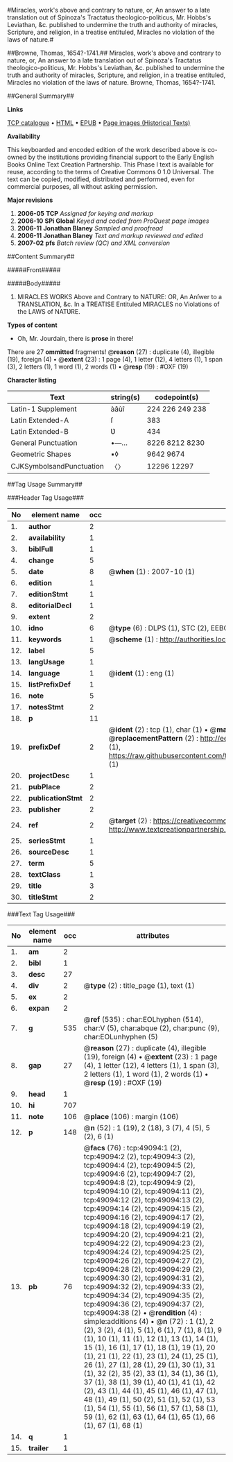 #Miracles, work's above and contrary to nature, or, An answer to a late translation out of Spinoza's Tractatus theologico-politicus, Mr. Hobbs's Leviathan, &c. published to undermine the truth and authority of miracles, Scripture, and religion, in a treatise entituled, Miracles no violation of the laws of nature.#

##Browne, Thomas, 1654?-1741.##
Miracles, work's above and contrary to nature, or, An answer to a late translation out of Spinoza's Tractatus theologico-politicus, Mr. Hobbs's Leviathan, &c. published to undermine the truth and authority of miracles, Scripture, and religion, in a treatise entituled, Miracles no violation of the laws of nature.
Browne, Thomas, 1654?-1741.

##General Summary##

**Links**

[TCP catalogue](http://www.ota.ox.ac.uk/tcp/)  • 
[HTML](http://tei.it.ox.ac.uk/tcp/Texts-HTML/free/A29/A29780.html)  • 
[EPUB](http://tei.it.ox.ac.uk/tcp/Texts-EPUB/free/A29/A29780.epub) • 
[Page images (Historical Texts)](https://data.historicaltexts.jisc.ac.uk/view?pubId=eebo-11781684e&pageId=eebo-11781684e-49094-1)

**Availability**

This keyboarded and encoded edition of the
	       work described above is co-owned by the institutions
	       providing financial support to the Early English Books
	       Online Text Creation Partnership. This Phase I text is
	       available for reuse, according to the terms of Creative
	       Commons 0 1.0 Universal. The text can be copied,
	       modified, distributed and performed, even for
	       commercial purposes, all without asking permission.

**Major revisions**

1. __2006-05__ __TCP__ *Assigned for keying and markup*
1. __2006-10__ __SPi Global__ *Keyed and coded from ProQuest page images*
1. __2006-11__ __Jonathan Blaney__ *Sampled and proofread*
1. __2006-11__ __Jonathan Blaney__ *Text and markup reviewed and edited*
1. __2007-02__ __pfs__ *Batch review (QC) and XML conversion*

##Content Summary##

#####Front#####

#####Body#####

1. MIRACLES WORKS Above and Contrary to NATURE: OR, An Anſwer to a TRANSLATION, &c. In a TREATISE Entituled MIRACLES no Violations of the LAWS of NATƲRE.

**Types of content**

  * Oh, Mr. Jourdain, there is **prose** in there!

There are 27 **ommitted** fragments! 
 @__reason__ (27) : duplicate (4), illegible (19), foreign (4)  •  @__extent__ (23) : 1 page (4), 1 letter (12), 4 letters (1), 1 span (3), 2 letters (1), 1 word (1), 2 words (1)  •  @__resp__ (19) : #OXF (19)

**Character listing**


|Text|string(s)|codepoint(s)|
|---|---|---|
|Latin-1 Supplement|àâùî|224 226 249 238|
|Latin Extended-A|ſ|383|
|Latin Extended-B|Ʋ|434|
|General Punctuation|•—…|8226 8212 8230|
|Geometric Shapes|▪◊|9642 9674|
|CJKSymbolsandPunctuation|〈〉|12296 12297|

##Tag Usage Summary##

###Header Tag Usage###

|No|element name|occ|attributes|
|---|---|---|---|
|1.|__author__|2||
|2.|__availability__|1||
|3.|__biblFull__|1||
|4.|__change__|5||
|5.|__date__|8| @__when__ (1) : 2007-10 (1)|
|6.|__edition__|1||
|7.|__editionStmt__|1||
|8.|__editorialDecl__|1||
|9.|__extent__|2||
|10.|__idno__|6| @__type__ (6) : DLPS (1), STC (2), EEBO-CITATION (1), OCLC (1), VID (1)|
|11.|__keywords__|1| @__scheme__ (1) : http://authorities.loc.gov/ (1)|
|12.|__label__|5||
|13.|__langUsage__|1||
|14.|__language__|1| @__ident__ (1) : eng (1)|
|15.|__listPrefixDef__|1||
|16.|__note__|5||
|17.|__notesStmt__|2||
|18.|__p__|11||
|19.|__prefixDef__|2| @__ident__ (2) : tcp (1), char (1)  •  @__matchPattern__ (2) : ([0-9\-]+):([0-9IVX]+) (1), (.+) (1)  •  @__replacementPattern__ (2) : http://eebo.chadwyck.com/downloadtiff?vid=$1&page=$2 (1), https://raw.githubusercontent.com/textcreationpartnership/Texts/master/tcpchars.xml#$1 (1)|
|20.|__projectDesc__|1||
|21.|__pubPlace__|2||
|22.|__publicationStmt__|2||
|23.|__publisher__|2||
|24.|__ref__|2| @__target__ (2) : https://creativecommons.org/publicdomain/zero/1.0/ (1), http://www.textcreationpartnership.org/docs/. (1)|
|25.|__seriesStmt__|1||
|26.|__sourceDesc__|1||
|27.|__term__|5||
|28.|__textClass__|1||
|29.|__title__|3||
|30.|__titleStmt__|2||


###Text Tag Usage###

|No|element name|occ|attributes|
|---|---|---|---|
|1.|__am__|2||
|2.|__bibl__|1||
|3.|__desc__|27||
|4.|__div__|2| @__type__ (2) : title_page (1), text (1)|
|5.|__ex__|2||
|6.|__expan__|2||
|7.|__g__|535| @__ref__ (535) : char:EOLhyphen (514), char:V (5), char:abque (2), char:punc (9), char:EOLunhyphen (5)|
|8.|__gap__|27| @__reason__ (27) : duplicate (4), illegible (19), foreign (4)  •  @__extent__ (23) : 1 page (4), 1 letter (12), 4 letters (1), 1 span (3), 2 letters (1), 1 word (1), 2 words (1)  •  @__resp__ (19) : #OXF (19)|
|9.|__head__|1||
|10.|__hi__|707||
|11.|__note__|106| @__place__ (106) : margin (106)|
|12.|__p__|148| @__n__ (52) : 1 (19), 2 (18), 3 (7), 4 (5), 5 (2), 6 (1)|
|13.|__pb__|76| @__facs__ (76) : tcp:49094:1 (2), tcp:49094:2 (2), tcp:49094:3 (2), tcp:49094:4 (2), tcp:49094:5 (2), tcp:49094:6 (2), tcp:49094:7 (2), tcp:49094:8 (2), tcp:49094:9 (2), tcp:49094:10 (2), tcp:49094:11 (2), tcp:49094:12 (2), tcp:49094:13 (2), tcp:49094:14 (2), tcp:49094:15 (2), tcp:49094:16 (2), tcp:49094:17 (2), tcp:49094:18 (2), tcp:49094:19 (2), tcp:49094:20 (2), tcp:49094:21 (2), tcp:49094:22 (2), tcp:49094:23 (2), tcp:49094:24 (2), tcp:49094:25 (2), tcp:49094:26 (2), tcp:49094:27 (2), tcp:49094:28 (2), tcp:49094:29 (2), tcp:49094:30 (2), tcp:49094:31 (2), tcp:49094:32 (2), tcp:49094:33 (2), tcp:49094:34 (2), tcp:49094:35 (2), tcp:49094:36 (2), tcp:49094:37 (2), tcp:49094:38 (2)  •  @__rendition__ (4) : simple:additions (4)  •  @__n__ (72) : 1 (1), 2 (2), 3 (2), 4 (1), 5 (1), 6 (1), 7 (1), 8 (1), 9 (1), 10 (1), 11 (1), 12 (1), 13 (1), 14 (1), 15 (1), 16 (1), 17 (1), 18 (1), 19 (1), 20 (1), 21 (1), 22 (1), 23 (1), 24 (1), 25 (1), 26 (1), 27 (1), 28 (1), 29 (1), 30 (1), 31 (1), 32 (2), 35 (2), 33 (1), 34 (1), 36 (1), 37 (1), 38 (1), 39 (1), 40 (1), 41 (1), 42 (2), 43 (1), 44 (1), 45 (1), 46 (1), 47 (1), 48 (1), 49 (1), 50 (2), 51 (1), 52 (1), 53 (1), 54 (1), 55 (1), 56 (1), 57 (1), 58 (1), 59 (1), 62 (1), 63 (1), 64 (1), 65 (1), 66 (1), 67 (1), 68 (1)|
|14.|__q__|1||
|15.|__trailer__|1||
